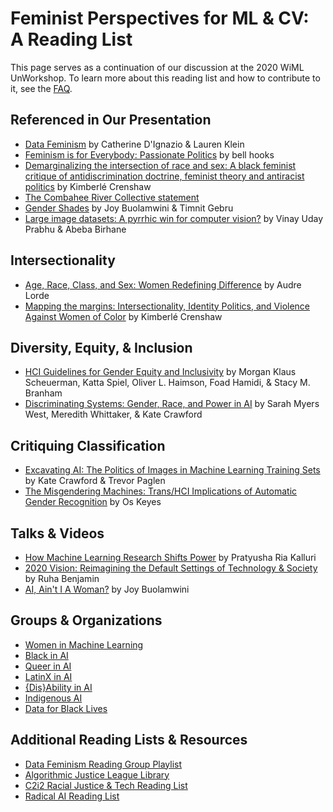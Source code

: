 # Feminist Perspectives for ML & CV: A Reading List
This page serves as a continuation of our discussion at the 2020 WiML UnWorkshop. To learn more about this reading list and how to contribute to it, see the [FAQ](FAQ.md).

## Referenced in Our Presentation
- [Data Feminism](http://datafeminism.io/) by Catherine D'Ignazio & Lauren Klein
- [Feminism is for Everybody: Passionate Politics](http://www.worldcat.org/oclc/941177626) by bell hooks
- [Demarginalizing the intersection of race and sex: A black feminist critique of antidiscrimination doctrine, feminist theory and antiracist politics](https://heinonline.org/HOL/P?h=hein.journals/uchclf1989&i=143) by Kimberlé Crenshaw
- [The Combahee River Collective statement](http://circuitous.org/scraps/combahee.html)
- [Gender Shades](http://gendershades.org/) by Joy Buolamwini & Timnit Gebru
- [Large image datasets: A pyrrhic win for computer vision?](https://arxiv.org/abs/2006.16923) by Vinay Uday Prabhu & Abeba Birhane

## Intersectionality
- [Age, Race, Class, and Sex: Women Redefining Difference](https://www.colorado.edu/odece/sites/default/files/attached-files/rba09-sb4converted_8.pdf) by Audre Lorde
- [Mapping the margins: Intersectionality, Identity Politics, and Violence Against Women of Color](https://heinonline.org/HOL/P?h=hein.journals/stflr43&i=1257) by Kimberlé Crenshaw

## Diversity, Equity, & Inclusion
- [HCI Guidelines for Gender Equity and Inclusivity](https://www.morgan-klaus.com/gender-guidelines.html) by Morgan Klaus Scheuerman, Katta Spiel, Oliver L. Haimson, Foad Hamidi, & Stacy M. Branham
- [Discriminating Systems: Gender, Race, and Power in AI](https://ainowinstitute.org/discriminatingsystems.pdf) by Sarah Myers West, Meredith Whittaker, & Kate Crawford

## Critiquing Classification
- [Excavating AI: The Politics of Images in Machine Learning Training Sets](https://www.excavating.ai/) by Kate Crawford & Trevor Paglen  
- [The Misgendering Machines: Trans/HCI Implications of Automatic Gender Recognition](https://dl.acm.org/doi/10.1145/3274357) by Os Keyes

## Talks & Videos
- [How Machine Learning Research Shifts Power](https://slideslive.com/38923453/the-values-of-machine-learning) by Pratyusha Ria Kalluri
- [2020 Vision: Reimagining the Default Settings of Technology & Society](https://iclr.cc/virtual_2020/speaker_3.html) by Ruha Benjamin
- [AI, Ain't I A Woman?](https://www.youtube.com/watch?v=QxuyfWoVV98) by Joy Buolamwini

## Groups & Organizations
- [Women in Machine Learning](https://wimlworkshop.org/)
- [Black in AI](https://blackinai.github.io/)
- [Queer in AI](https://sites.google.com/view/queer-in-ai/)
- [LatinX in AI](http://www.latinxinai.org/)
- [{Dis}Ability in AI](https://elesa.github.io/ability_in_AI/)
- [Indigenous AI](https://www.indigenous-ai.net/)
- [Data for Black Lives](http://d4bl.org/)

## Additional Reading Lists & Resources
- [Data Feminism Reading Group Playlist](https://www.youtube.com/playlist?list=PL6eSH4cAj3BdS2u4wAxNkIVI-uVqjA53v)
- [Algorithmic Justice League Library](https://www.ajlunited.org/library/home)
- [C2i2 Racial Justice & Tech Reading List](https://www.c2i2.ucla.edu/racial-justice-and-tech/)
- [Radical AI Reading List](http://radicalaiproject.org/#reading)

